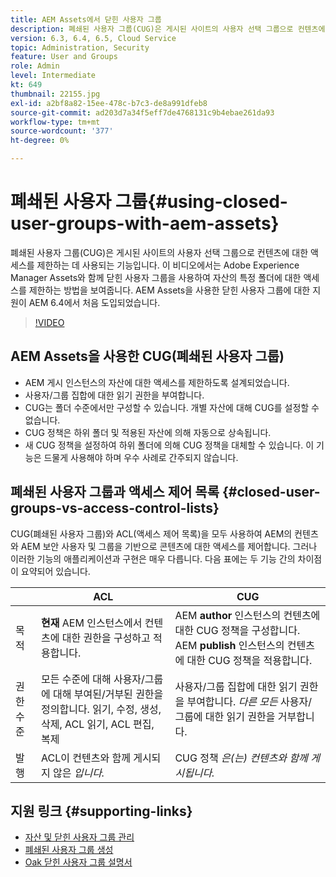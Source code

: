 ```yaml
---
title: AEM Assets에서 닫힌 사용자 그룹
description: 폐쇄된 사용자 그룹(CUG)은 게시된 사이트의 사용자 선택 그룹으로 컨텐츠에 대한 액세스를 제한하는 데 사용되는 기능입니다. 이 비디오에서는 Adobe Experience Manager Assets와 함께 닫힌 사용자 그룹을 사용하여 자산의 특정 폴더에 대한 액세스를 제한하는 방법을 보여줍니다.
version: 6.3, 6.4, 6.5, Cloud Service
topic: Administration, Security
feature: User and Groups
role: Admin
level: Intermediate
kt: 649
thumbnail: 22155.jpg
exl-id: a2bf8a82-15ee-478c-b7c3-de8a991dfeb8
source-git-commit: ad203d7a34f5eff7de4768131c9b4ebae261da93
workflow-type: tm+mt
source-wordcount: '377'
ht-degree: 0%

---
```


# 폐쇄된 사용자 그룹{#using-closed-user-groups-with-aem-assets}

폐쇄된 사용자 그룹(CUG)은 게시된 사이트의 사용자 선택 그룹으로 컨텐츠에 대한 액세스를 제한하는 데 사용되는 기능입니다. 이 비디오에서는 Adobe Experience Manager Assets와 함께 닫힌 사용자 그룹을 사용하여 자산의 특정 폴더에 대한 액세스를 제한하는 방법을 보여줍니다. AEM Assets을 사용한 닫힌 사용자 그룹에 대한 지원이 AEM 6.4에서 처음 도입되었습니다.

>[!VIDEO](https://video.tv.adobe.com/v/22155?quality=12&learn=on)

## AEM Assets을 사용한 CUG(폐쇄된 사용자 그룹)

* AEM 게시 인스턴스의 자산에 대한 액세스를 제한하도록 설계되었습니다.
* 사용자/그룹 집합에 대한 읽기 권한을 부여합니다.
* CUG는 폴더 수준에서만 구성할 수 있습니다. 개별 자산에 대해 CUG를 설정할 수 없습니다.
* CUG 정책은 하위 폴더 및 적용된 자산에 의해 자동으로 상속됩니다.
* 새 CUG 정책을 설정하여 하위 폴더에 의해 CUG 정책을 대체할 수 있습니다. 이 기능은 드물게 사용해야 하며 우수 사례로 간주되지 않습니다.

## 폐쇄된 사용자 그룹과 액세스 제어 목록 {#closed-user-groups-vs-access-control-lists}

CUG(폐쇄된 사용자 그룹)와 ACL(액세스 제어 목록)을 모두 사용하여 AEM의 컨텐츠와 AEM 보안 사용자 및 그룹을 기반으로 콘텐츠에 대한 액세스를 제어합니다. 그러나 이러한 기능의 애플리케이션과 구현은 매우 다릅니다. 다음 표에는 두 기능 간의 차이점이 요약되어 있습니다.

|  | ACL | CUG |
| ----------------- | -------------------------------------------------------------------------------------------------------------------------------- | ----------------------------------------------------------------------------------------------------------------------------- |
| 목적 | **현재** AEM 인스턴스에서 컨텐츠에 대한 권한을 구성하고 적용합니다. | AEM **author** 인스턴스의 컨텐츠에 대한 CUG 정책을 구성합니다. AEM **publish** 인스턴스의 컨텐츠에 대한 CUG 정책을 적용합니다. |
| 권한 수준 | 모든 수준에 대해 사용자/그룹에 대해 부여된/거부된 권한을 정의합니다. 읽기, 수정, 생성, 삭제, ACL 읽기, ACL 편집, 복제 | 사용자/그룹 집합에 대한 읽기 권한을 부여합니다. *다른 모든* 사용자/그룹에 대한 읽기 권한을 거부합니다. |
| 발행 | ACL이 컨텐츠와 함께 게시되지 않은 *입니다.* | CUG 정책 *은(는) 컨텐츠와 함께 게시됩니다.* |

## 지원 링크 {#supporting-links}

* [자산 및 닫힌 사용자 그룹 관리](https://experienceleague.adobe.com/docs/experience-manager-65/assets/managing/manage-assets.html?lang=en#closed-user-group)
* [폐쇄된 사용자 그룹 생성](https://experienceleague.adobe.com/docs/experience-manager-65/administering/security/cug.html)
* [Oak 닫힌 사용자 그룹 설명서](https://jackrabbit.apache.org/oak/docs/security/authorization/cug.html)
